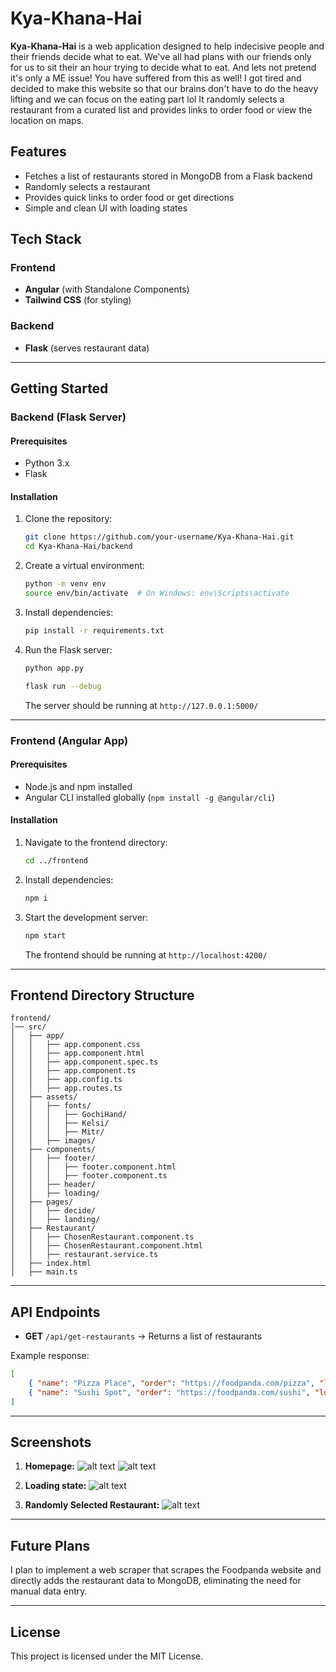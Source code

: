 # Kya-Khana-Hai

**Kya-Khana-Hai** is a web application designed to help indecisive people and their friends decide what to eat. 
We've all had plans with our friends only for us to sit their an hour trying to decide what to eat. And lets not pretend it's only a ME issue! You have suffered from this as well!
I got tired and decided to make this website so that our brains don't have to do the heavy lifting and we can focus on the eating part lol
It randomly selects a restaurant from a curated list and provides links to order food or view the location on maps.

## Features
- Fetches a list of restaurants stored in MongoDB from a Flask backend
- Randomly selects a restaurant
- Provides quick links to order food or get directions
- Simple and clean UI with loading states

## Tech Stack
### Frontend
- **Angular** (with Standalone Components)
- **Tailwind CSS** (for styling)

### Backend
- **Flask** (serves restaurant data)
---

## Getting Started

### Backend (Flask Server)

#### Prerequisites
- Python 3.x
- Flask

#### Installation
1. Clone the repository:
   ```bash
   git clone https://github.com/your-username/Kya-Khana-Hai.git
   cd Kya-Khana-Hai/backend
   ```
2. Create a virtual environment:
   ```bash
   python -m venv env
   source env/bin/activate  # On Windows: env\Scripts\activate
   ```
3. Install dependencies:
   ```bash
   pip install -r requirements.txt
   ```
4. Run the Flask server:
   ```bash
   python app.py
   ```
   ```bash
   flask run --debug
   ```
   The server should be running at `http://127.0.0.1:5000/`

---

### Frontend (Angular App)

#### Prerequisites
- Node.js and npm installed
- Angular CLI installed globally (`npm install -g @angular/cli`)

#### Installation
1. Navigate to the frontend directory:
   ```bash
   cd ../frontend
   ```
2. Install dependencies:
   ```bash
   npm i
   ```
3. Start the development server:
   ```bash
   npm start
   ```
   The frontend should be running at `http://localhost:4200/`

---

## Frontend Directory Structure
```
frontend/
│── src/
│   ├── app/
│   │   ├── app.component.css
│   │   ├── app.component.html
│   │   ├── app.component.spec.ts
│   │   ├── app.component.ts
│   │   ├── app.config.ts
│   │   ├── app.routes.ts
│   ├── assets/
│   │   ├── fonts/
│   │   │   ├── GochiHand/
│   │   │   ├── Kelsi/
│   │   │   ├── Mitr/
│   │   ├── images/
│   ├── components/
│   │   ├── footer/
│   │   │   ├── footer.component.html
│   │   │   ├── footer.component.ts
│   │   ├── header/
│   │   ├── loading/
│   ├── pages/
│   │   ├── decide/
│   │   ├── landing/
│   ├── Restaurant/
│   │   ├── ChosenRestaurant.component.ts
│   │   ├── ChosenRestaurant.component.html
│   │   ├── restaurant.service.ts
│   ├── index.html
│   ├── main.ts
```

---

## API Endpoints
- **GET** `/api/get-restaurants` → Returns a list of restaurants

Example response:
```json
[
    { "name": "Pizza Place", "order": "https://foodpanda.com/pizza", "location": "https://maps.com/pizza" },
    { "name": "Sushi Spot", "order": "https://foodpanda.com/sushi", "location": "https://maps.com/sushi" }
]
```

---

## Screenshots

1. **Homepage:**
![alt text](image.png)
![alt text](image-1.png)

2. **Loading state:**
![alt text](image-2.png)

3. **Randomly Selected Restaurant:**
![alt text](image-3.png)

---
## Future Plans
I plan to implement a web scraper that scrapes the Foodpanda website and directly adds the restaurant data to MongoDB, eliminating the need for manual data entry.

---

## License
This project is licensed under the MIT License.

